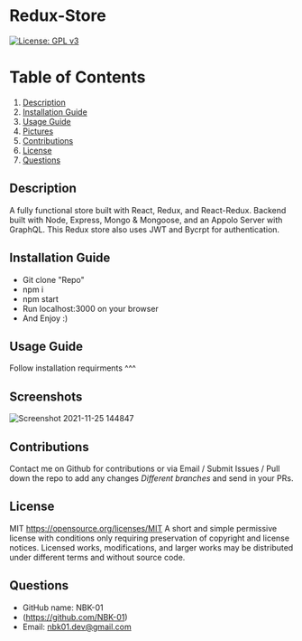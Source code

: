 # Redux-Store

[![License: GPL v3](https://img.shields.io/badge/License-MIT-orange)](https://www.gnu.org/licenses/gpl-3.0)
# Table of Contents

1. [Description](#description)
2. [Installation Guide](#install)
3. [Usage Guide](#usage)
4. [Pictures](#pics)
5. [Contributions](#contribution)
6. [License](#license)
7. [Questions](#questions)


## Description <a name="description"></a>
A fully functional store built with React, Redux, and React-Redux. Backend built with Node, Express, Mongo & Mongoose, and an Appolo Server with GraphQL. This Redux store also uses JWT and Bycrpt for authentication.

## Installation Guide <a name="install"></a>
- Git clone "Repo"
- npm i 
- npm start 
- Run localhost:3000 on your browser
- And Enjoy :)


## Usage Guide <a name="usage"></a>
Follow installation requirments ^^^

## Screenshots <a name="pics"></a>

![Screenshot 2021-11-25 144847](https://user-images.githubusercontent.com/73779089/143437105-30ed105e-5d93-4fef-9026-083baf2a45e4.png)


## Contributions <a name="contribution"></a>
Contact me on Github for contributions or via Email /  Submit Issues / Pull down the repo to add any changes *Different branches* and send in your PRs.

## License <a name="license"></a>
MIT https://opensource.org/licenses/MIT
A short and simple permissive license with conditions only requiring preservation of copyright and license notices. Licensed works, modifications, and larger works may be distributed under different terms and without source code.

## Questions <a name="questions"></a>
- GitHub name: NBK-01
- (https://github.com/NBK-01)
- Email: nbk01.dev@gmail.com

